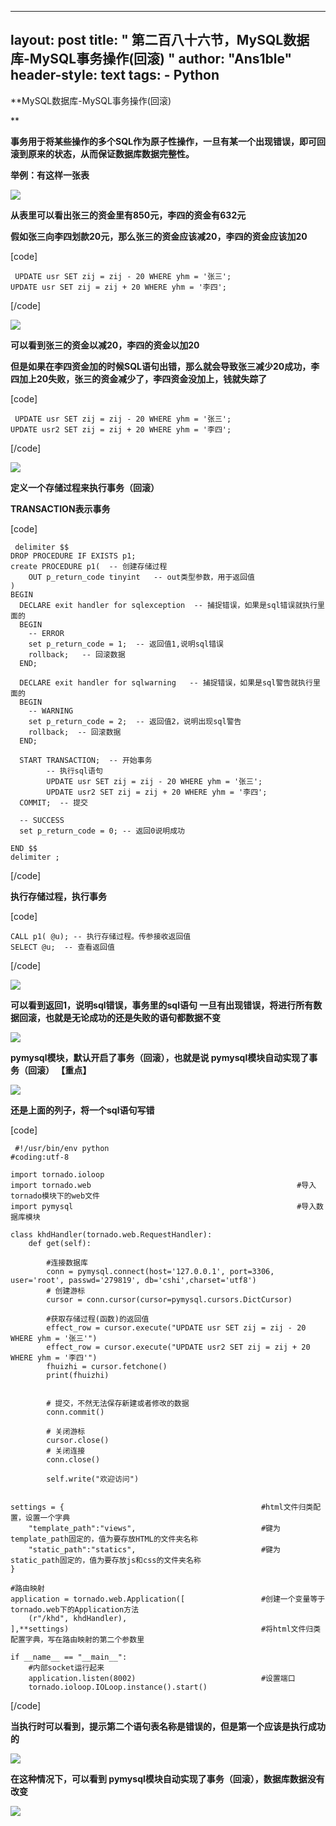 
---
layout: post
title: " 第二百八十六节，MySQL数据库-MySQL事务操作(回滚) "
author: "Ans1ble"
header-style: text
tags:
      - Python
---


**MySQL数据库-MySQL事务操作(回滚)  
  
**

**事务用于将某些操作的多个SQL作为原子性操作，一旦有某一个出现错误，即可回滚到原来的状态，从而保证数据库数据完整性。**



**举例：有这样一张表**

**![](https://images2015.cnblogs.com/blog/955761/201706/955761-20170615180928587-1239485911.png)**



**从表里可以看出张三的资金里有850元，李四的资金有632元**

**假如张三向李四划款20元，那么张三的资金应该减20，李四的资金应该加20**

[code]

     UPDATE usr SET zij = zij - 20 WHERE yhm = '张三';
    UPDATE usr SET zij = zij + 20 WHERE yhm = '李四';
[/code]

![](https://images2015.cnblogs.com/blog/955761/201706/955761-20170615183139775-1399463760.png)

**可以看到张三的资金以减20，李四的资金以加20**



**但是如果在李四资金加的时候SQL语句出错，那么就会导致张三减少20成功，李四加上20失败，张三的资金减少了，李四资金没加上，钱就失踪了**

[code]

     UPDATE usr SET zij = zij - 20 WHERE yhm = '张三';
    UPDATE usr2 SET zij = zij + 20 WHERE yhm = '李四';
[/code]

![](https://images2015.cnblogs.com/blog/955761/201706/955761-20170615184205275-1229833586.png)





**定义一个存储过程来执行事务（回滚）**

**TRANSACTION表示事务**

[code]

     delimiter $$
    DROP PROCEDURE IF EXISTS p1;
    create PROCEDURE p1(  -- 创建存储过程
        OUT p_return_code tinyint   -- out类型参数，用于返回值
    )
    BEGIN 
      DECLARE exit handler for sqlexception  -- 捕捉错误，如果是sql错误就执行里面的
      BEGIN 
        -- ERROR 
        set p_return_code = 1;  -- 返回值1,说明sql错误
        rollback;   -- 回滚数据
      END; 
     
      DECLARE exit handler for sqlwarning   -- 捕捉错误，如果是sql警告就执行里面的
      BEGIN 
        -- WARNING 
        set p_return_code = 2;  -- 返回值2，说明出现sql警告
        rollback;  -- 回滚数据
      END; 
     
      START TRANSACTION;  -- 开始事务
            -- 执行sql语句
            UPDATE usr SET zij = zij - 20 WHERE yhm = '张三';
            UPDATE usr2 SET zij = zij + 20 WHERE yhm = '李四';
      COMMIT;  -- 提交
     
      -- SUCCESS 
      set p_return_code = 0; -- 返回0说明成功
     
    END $$
    delimiter ;
[/code]

**执行存储过程，执行事务**

[code]

    CALL p1( @u); -- 执行存储过程。传参接收返回值
    SELECT @u;  -- 查看返回值
[/code]

![](https://images2015.cnblogs.com/blog/955761/201706/955761-20170615194427462-634475271.png)

**可以看到返回1，说明sql错误，事务里的sql语句 **一旦有出现错误，将进行所有数据回滚，也就是无论成功的还是失败的语句都数据不变****

**![](https://images2015.cnblogs.com/blog/955761/201706/955761-20170615194956009-1135859424.png)**







**pymysql模块，默认开启了事务（回滚），也就是说 **pymysql模块自动实现了事务（回滚）** 【重点】**

**![](https://images2015.cnblogs.com/blog/955761/201706/955761-20170615195235900-1218135870.png)**

**还是上面的列子，将一个sql语句写错**

[code]

     #!/usr/bin/env python
    #coding:utf-8
    
    import tornado.ioloop
    import tornado.web                                              #导入tornado模块下的web文件
    import pymysql                                                  #导入数据库模块
    
    class khdHandler(tornado.web.RequestHandler):
        def get(self):
    
            #连接数据库
            conn = pymysql.connect(host='127.0.0.1', port=3306, user='root', passwd='279819', db='cshi',charset='utf8')
            # 创建游标
            cursor = conn.cursor(cursor=pymysql.cursors.DictCursor)
    
            #获取存储过程(函数)的返回值
            effect_row = cursor.execute("UPDATE usr SET zij = zij - 20 WHERE yhm = '张三'")
            effect_row = cursor.execute("UPDATE usr2 SET zij = zij + 20 WHERE yhm = '李四'")
            fhuizhi = cursor.fetchone()
            print(fhuizhi)
    
    
            # 提交，不然无法保存新建或者修改的数据
            conn.commit()
    
            # 关闭游标
            cursor.close()
            # 关闭连接
            conn.close()
    
            self.write("欢迎访问")
    
    
    settings = {                                            #html文件归类配置，设置一个字典
        "template_path":"views",                            #键为template_path固定的，值为要存放HTML的文件夹名称
        "static_path":"statics",                            #键为static_path固定的，值为要存放js和css的文件夹名称
    }
    
    #路由映射
    application = tornado.web.Application([                 #创建一个变量等于tornado.web下的Application方法
        (r"/khd", khdHandler),
    ],**settings)                                           #将html文件归类配置字典，写在路由映射的第二个参数里
    
    if __name__ == "__main__":
        #内部socket运行起来
        application.listen(8002)                            #设置端口
        tornado.ioloop.IOLoop.instance().start()
[/code]

**当执行时可以看到，提示第二个语句表名称是错误的，但是第一个应该是执行成功的**

**![](https://images2015.cnblogs.com/blog/955761/201706/955761-20170615200329400-1968928041.png)**

**在这种情况下，可以看到 **pymysql模块自动实现了事务（回滚），数据库数据没有改变****

**![](https://images2015.cnblogs.com/blog/955761/201706/955761-20170615200527728-873959481.png)**



